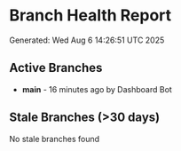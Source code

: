 # Branch Health Report
Generated: Wed Aug  6 14:26:51 UTC 2025

## Active Branches
- **main** - 16 minutes ago by Dashboard Bot

## Stale Branches (>30 days)
No stale branches found

